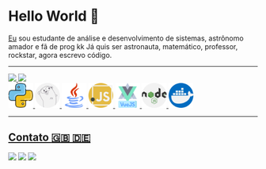 # Hello World 👋

[Eu](https://www.linkedin.com/in/pedro-henrique-dos-santos-pereira-245b12174) sou estudante de análise e desenvolvimento de sistemas, astrônomo amador e fã de prog kk Já quis ser astronauta, matemático, professor, rockstar, agora escrevo código.

<!--
---
### Linguagens e ferramentas

- 🐍 Python
- :coffee: Java
- ⚡ Javascript
- 🎨 HTML/CSS
- 🚀 GO
- :floppy_disk: Banco de Dados-->

---

<div>
  <a href="https://github.com/santospereira">
  <img height="190em" src="https://github-readme-stats.vercel.app/api?username=santospereira&show_icons=true&theme=vue&include_all_commits=true&count_private=true"/>
  <img height="190em" src="https://github-readme-stats.vercel.app/api/top-langs/?username=santospereira&layout=compact&langs_count=7&custom_title=Linguagens%20Que%20Mais%20Uso&theme=vue"/>
</div>

<div>
  <img height="50em" src="https://github.com/SantosPereira/SantosPereira/blob/main/media/icons/python.png"/>
  <img height="50em" src="https://github.com/SantosPereira/SantosPereira/blob/main/media/icons/go-lang.png"/>
  <img height="50em" src="https://github.com/SantosPereira/SantosPereira/blob/main/media/icons/java.png"/>
  <img height="50em" src="https://github.com/SantosPereira/SantosPereira/blob/main/media/icons/javascript.png"/>
  <img height="50em" src="https://github.com/SantosPereira/SantosPereira/blob/main/media/icons/brands.png"/>
  <img height="50em" src="https://github.com/SantosPereira/SantosPereira/blob/main/media/icons/nodejs.png"/>
  <img height="50em" src="https://github.com/SantosPereira/SantosPereira/blob/main/media/icons/docker.png"/>
    
</div>
  
---

## Contato   :gb: :de:

<div> 
  <a href="https://www.linkedin.com/in/santos-pereira" target="_blank"><img src="https://img.shields.io/badge/-LinkedIn-%230077B5?style=for-the-badge&logo=linkedin&logoColor=white" target="_blank"></a> 
  <a href="https://www.instagram.com/pedro.hsp0/" target="_blank"><img src="https://img.shields.io/badge/-Instagram-%23E4405F?style=for-the-badge&logo=instagram&logoColor=white" target="_blank"></a>
  <a href = "mailto://pedrohenriquelemam@gmail.com"><img src="https://img.shields.io/badge/-Gmail-%23333?style=for-the-badge&logo=gmail&logoColor=white" target="_blank"></a>
</div>
  

 
